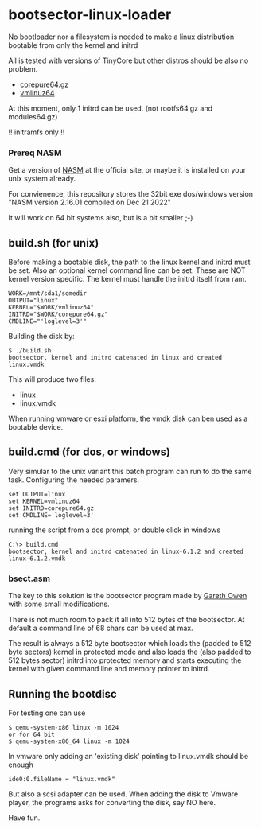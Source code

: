 # bootsector-linux-loader

No bootloader nor a filesystem is needed to make a linux distribution bootable from only the kernel and initrd

All is tested with versions of TinyCore but other distros should be also no problem.

- [corepure64.gz](http://www.tinycorelinux.net/13.x/x86_64/release/distribution_files/corepure64.gz)
- [vmlinuz64](http://www.tinycorelinux.net/13.x/x86_64/release/distribution_files/vmlinuz64)

At this moment, only 1 initrd can be used. (not rootfs64.gz and modules64.gz)

!! initramfs only !!

### Prereq NASM

Get a version of [NASM](https://www.nasm.us/) at the official site, or maybe it is installed on your unix system already.

For convienence, this repository stores the 32bit exe dos/windows version "NASM version 2.16.01 compiled on Dec 21 2022"

It will work on 64 bit systems also, but is a bit smaller ;-)

## build.sh (for unix)

Before making a bootable disk, the path to the linux kernel and initrd must be set.
Also an optional kernel command line can be set.
These are NOT kernel version specific. The kernel must handle the initrd itself from ram.

```
WORK=/mnt/sda1/somedir
OUTPUT="linux"
KERNEL="$WORK/vmlinuz64"
INITRD="$WORK/corepure64.gz"
CMDLINE="'loglevel=3'"
```

Building the disk by:
```
$ ./build.sh
bootsector, kernel and initrd catenated in linux and created linux.vmdk
```

This will produce two files:

- linux
- linux.vmdk

When running vmware or esxi platform, the vmdk disk can ben used as a bootable device.

## build.cmd (for dos, or windows)

Very simular to the unix variant this batch program can run to do the same task.
Configuring the needed paramers.

```
set OUTPUT=linux
set KERNEL=vmlinuz64
set INITRD=corepure64.gz
set CMDLINE='loglevel=3'
```

running the script from a dos prompt, or double click in windows

```
C:\> build.cmd
bootsector, kernel and initrd catenated in linux-6.1.2 and created linux-6.1.2.vmdk
```

### bsect.asm

The key to this solution is the bootsector program made by [Gareth Owen](/owenson/tiny-linux-bootloader)
with some small modifications.

There is not much room to pack it all into 512 bytes of the bootsector. At default a command line of 68 chars can be used at max.

The result is always a 512 byte bootsector which loads the (padded to 512 byte sectors) kernel in protected mode and
also loads the (also padded to 512 bytes sector) initrd into protected memory and starts executing the kernel with given command line
and memory pointer to initrd.

## Running the bootdisc

For testing one can use

```
$ qemu-system-x86 linux -m 1024
or for 64 bit
$ qemu-system-x86_64 linux -m 1024
```

In vmware only adding an 'existing disk' pointing to linux.vmdk should be enough
```
ide0:0.fileName = "linux.vmdk"
```

But also a scsi adapter can be used.
When adding the disk to Vmware player, the programs asks for converting the disk, say NO here.

Have fun.

